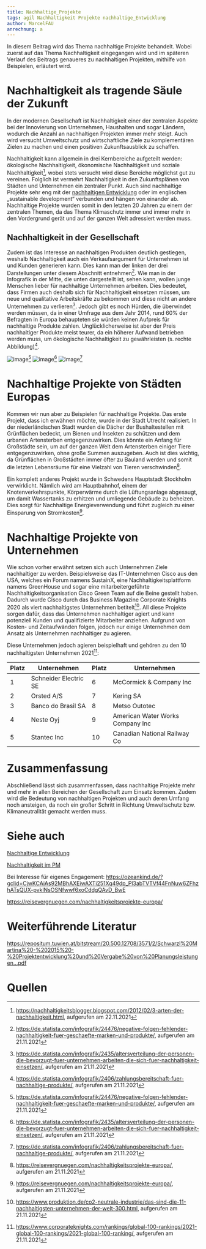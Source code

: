 ```yaml
---
title: Nachhaltige_Projekte
tags: agil Nachhaltigkeit Projekte nachhaltige_Entwicklung 
author: MarcelFAU
anrechnung: a
---
```



In diesem Beitrag wird das Thema nachhaltige Projekte behandelt. Wobei zuerst auf das Thema Nachhaltigkeit eingegangen wird und im späteren Verlauf des Beitrags genaueres zu 
nachhaltigen Projekten, mithilfe von Beispielen, erläutert wird.

# Nachhaltigkeit als tragende Säule der Zukunft

In der modernen Gesellschaft ist Nachhaltigkeit einer der zentralen Aspekte bei der Innovierung von Unternehmen, Haushalten und sogar Ländern, wodurch die Anzahl an 
nachhaltigen Projekten immer mehr steigt. Auch wird versucht Umweltschutz und wirtschaftliche Ziele zu komplementären Zielen zu machen und einen positiven Zukunftsausblick zu schaffen.

Nachhaltigkeit kann allgemein in drei Kernbereiche aufgeteilt werden: ökologische Nachhaltigkeit, ökonomische Nachhaltigkeit und soziale Nachhaltigkeit[^1], wobei stets versucht wird diese Bereiche möglichst gut zu vereinen. Folglich ist vermehrt Nachhaltigkeit in den Zukunftsplänen von Städten und Unternehmen ein zentraler Punkt. Auch sind nachhaltige Projekte sehr eng mit der [nachhaltigen Entwicklung](Nachhaltige_Entwicklung.md) oder im 
englischen „sustainable development“ verbunden und hängen von einander ab. 
Nachhaltige Projekte wurden somit in den letzten 20 Jahren zu einem der zentralen Themen, da das Thema Klimaschutz immer und immer mehr in den Vordergrund gerät und auf der ganzen Welt adressiert werden muss.

## Nachhaltigkeit in der Gesellschaft 

Zudem ist das Interesse an nachhaltigen Produkten deutlich gestiegen, weshalb Nachhaltigkeit auch ein Verkaufsargument für Unternehmen ist und Kunden generieren 
kann. Dies kann man der linken der drei Darstellungen unter diesem Abschnitt entnehmen[^2]. Wie man in der Infografik in der Mitte, die unten dargestellt ist, sehen kann, wollen junge Menschen lieber für nachhaltige Unternehmen 
arbeiten. Dies bedeutet, dass Firmen auch deshalb sich für Nachhaltigkeit einsetzen müssen, um neue und qualitative Arbeitskräfte zu bekommen und diese nicht an andere Unternehmen zu verlieren[^3]. 
Jedoch gibt es noch Hürden, die überwindet werden müssen, da in einer Umfrage aus dem Jahr 2014, rund 60% der Befragten in Europa behaupteten sie würden keinen Aufpreis für nachhaltige Produkte zahlen. Unglücklicherweise ist aber der Preis nachhaltiger Produkte meist teurer, da ein höherer Aufwand betrieben werden muss, um ökologische Nachhaltigkeit zu gewährleisten (s. rechte Abbildung)[^4]. 

![image](https://user-images.githubusercontent.com/92987986/142771702-7ac76d11-3364-477a-b948-7505977a4510.png)[^2] ![image](https://user-images.githubusercontent.com/92987986/142771720-a733c534-7bcb-486e-a25f-37d116367a4e.png)[^3] ![image](https://user-images.githubusercontent.com/92987986/142771731-95f4ff0e-add7-4396-8150-1069b9f26042.png)[^4]

# Nachhaltige Projekte von Städten Europas  

Kommen wir nun aber zu Beispielen für nachhaltige Projekte. Das erste Projekt, dass ich erwähnen möchte, wurde in der Stadt Utrecht realisiert. In der niederländischen Stadt wurden die Dächer der Bushaltestellen mit Grünflächen bedeckt, um Bienen und Insekten zu schützen und dem urbanen Artensterben entgegenzuwirken. Dies könnte ein Anfang für Großstädte sein, um auf der ganzen Welt dem Artensterben einiger Tiere entgegenzuwirken, ohne große Summen auszugeben. Auch ist dies wichtig, da Grünflächen in Großstädten immer öfter zu Bauland werden und somit die letzten Lebensräume für eine Vielzahl von Tieren verschwinden[^5].

Ein komplett anderes Projekt wurde in Schwedens Hauptstadt Stockholm verwirklicht. Nämlich wird am Hauptbahnhof, einem der Knotenverkehrspunkte, Körperwärme durch die Lüftungsanlage abgesaugt, um damit Wassertanks zu erhitzen und umliegende Gebäude zu beheizen. Dies sorgt für Nachhaltige Energieverwendung und führt zugleich zu einer Einsparung von Stromkosten[^5].

# Nachhaltige Projekte von Unternehmen

Wie schon vorher erwähnt setzen sich auch Unternehmen Ziele nachhaltiger zu werden. Beispielsweise das IT-Unternehmen Cisco aus den USA, welches ein Forum namens SustainX, eine Nachhaltigkeitsplattform namens GreenHouse und sogar eine mitarbeitergeführte Nachhaltigkeitsorganisation Cisco Green Team auf die Beine gestellt haben. Dadurch wurde Cisco durch das Business Magazine Corporate Knights 2020 als viert nachhaltigstes Unternehmen betitelt[^6]. All diese Projekte sorgen dafür, dass das Unternehmen nachhaltiger agiert und kann potenziell Kunden und qualifizierte Mitarbeiter anziehen. Aufgrund von Kosten- und Zeitaufwänden folgen, jedoch nur einige Unternehmen dem Ansatz als Unternehmen nachhaltiger zu agieren.

Diese Unternehmen jedoch agieren beispielhaft und gehören zu den 10 nachhaltigsten Unternehmen 2021[^7]:

|Platz| Unternehmen |Platz| Unternehmen |
| ------------- | ------------- | ------------- | ------------- |
| 1 | Schneider Electric SE  | 6 | McCormick & Company Inc  |
| 2 | Orsted A/S  | 7 | Kering SA  |
| 3 | Banco do Brasil SA  | 8 | Metso Outotec  |
| 4 | Neste Oyj  | 9 | American Water Works Company Inc  |
| 5 | Stantec Inc  | 10 | Canadian National Railway Co  |

# Zusammenfassung

Abschließend lässt sich zusammenfassen, dass nachhaltige Projekte mehr und mehr in allen Bereichen der Gesellschaft zum Einsatz kommen. Zudem wird die Bedeutung von nachhaltigen Projekten und auch deren Umfang noch ansteigen, da noch ein großer Schritt in Richtung Umweltschutz bzw. Klimaneutralität gemacht werden muss.

# Siehe auch

[Nachhaltige Entwicklung](Nachhaltige_Entwicklung.md)

[Nachhaltigkeit im PM](Nachhaltigkeit_im_PM)

Bei Interesse für eigenes Engagement: https://ozeankind.de/?gclid=CjwKCAiAs92MBhAXEiwAXTi251Xq49dp_Pl3abTVTVf44FnNuw6ZFhzhATsQUX-pvklNsOSNfwwf6xoCddgQAvD_BwE

https://reisevergnuegen.com/nachhaltigkeitsprojekte-europa/

# Weiterführende Literatur

https://repositum.tuwien.at/bitstream/20.500.12708/3571/2/Schwarzl%20Martina%20-%202015%20-%20Projektentwicklung%20und%20Vergabe%20von%20Planungsleistungen...pdf

# Quellen

[^1]: https://nachhaltigkeitsblogger.blogspot.com/2012/02/3-arten-der-nachhaltigkeit.html, aufgerufen am 22.11.2021
[^2]: https://de.statista.com/infografik/24476/negative-folgen-fehlender-nachhaltigkeit-fuer-geschaefte-marken-und-produkte/, aufgerufen am 21.11.2021
[^3]: https://de.statista.com/infografik/2435/altersverteilung-der-personen-die-bevorzugt-fuer-unternehmen-arbeiten-die-sich-fuer-nachhaltigkeit-einsetzen/, aufgerufen am 21.11.2021
[^4]: https://de.statista.com/infografik/2406/zahlungsbereitschaft-fuer-nachhaltige-produkte/, aufgerufen am 21.11.2021
[^5]: https://reisevergnuegen.com/nachhaltigkeitsprojekte-europa/, aufgerufen am 21.11.2021
[^6]: https://www.produktion.de/co2-neutrale-industrie/das-sind-die-11-nachhaltigsten-unternehmen-der-welt-300.html, aufgerufen am 21.11.2021
[^7]: https://www.corporateknights.com/rankings/global-100-rankings/2021-global-100-rankings/2021-global-100-ranking/, aufgerufen am 21.11.2021
